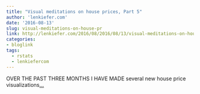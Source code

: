```yaml
---
title: "Visual meditations on house prices, Part 5"
author: 'lenkiefer.com'
date: '2016-08-13'
slug: visual-meditations-on-house-pr
link: http://lenkiefer.com/2016/08/2016/08/13/visual-meditations-on-house-prices-part5/
categories:
- bloglink
tags:
  - rstats
  - lenkiefercom
---
```


OVER THE PAST THREE MONTHS I HAVE MADE several new house price visualizations[... <i class="fas fa-external-link-alt"></i>](http://lenkiefer.com/2016/08/2016/08/13/visual-meditations-on-house-prices-part5/)

